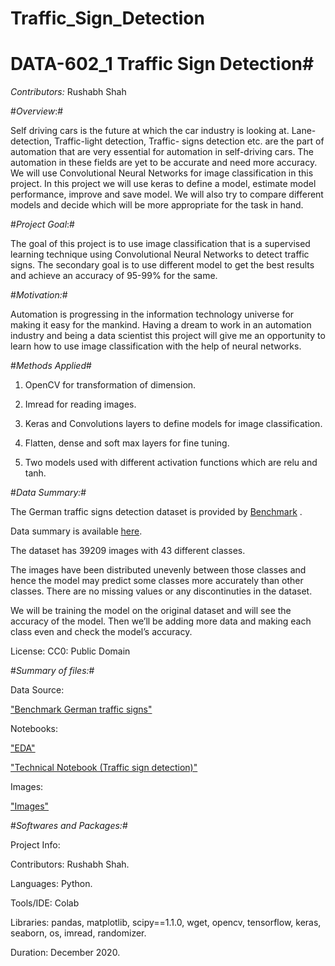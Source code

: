 # Traffic_Sign_Detection
# DATA-602_1 Traffic Sign Detection#


*Contributors:*
  Rushabh Shah
  

#*Overview*:#

Self driving cars is the future at which the car industry is looking at. Lane-detection, Traffic-light detection, Traffic- signs detection etc. are the part of automation that are very essential for automation in self-driving cars. The automation in these fields are yet to be accurate and need more accuracy. We will use Convolutional Neural Networks for image classification in this project. In this project we will use keras to define a model, estimate model performance, improve and save model. We will also try to compare different models and decide which will be more appropriate for the task in hand. 


#*Project Goal*:#

The goal of this project is to use image classification that is a supervised learning technique using Convolutional Neural Networks to detect traffic signs. The secondary goal is to use different model to get the best results and achieve an accuracy of 95-99% for the same.


#*Motivation:*#

Automation is progressing in the information technology universe for making it easy for the mankind. Having a dream to work in an automation industry and being a data scientist this project will give me an opportunity to learn how to use image classification with the help of neural networks.


#*Methods Applied*#

1. OpenCV for transformation of dimension.

2. Imread for reading images.

3. Keras and Convolutions layers to define models for image classification.

4. Flatten, dense and soft max layers for fine tuning.

5. Two models used with different activation functions which are relu and tanh.


#*Data Summary:*#

The German traffic signs detection dataset is provided by [Benchmark](https://benchmark.ini.rub.de//) . 

Data summary is available [here](https://www.kaggle.com/meowmeowmeowmeowmeow/gtsrb-german-traffic-sign).

The dataset has 39209 images with 43 different classes. 

The images have been distributed unevenly between those classes and hence the model may predict some classes more accurately than other classes. There are no missing values or any discontinuties in the dataset.

We will be training the model on the original dataset and will see the accuracy of the model. Then we’ll be adding more data and making each class even and check the model’s accuracy.

License: CC0: Public Domain


#*Summary of files:*#

Data Source:

["Benchmark German traffic signs"](http://benchmark.ini.rub.de/)

Notebooks:

["EDA"](https://github.com/Rushabh771995/Traffic_Sign_Detection/blob/main/Notebooks/EDA.ipynb)

["Technical Notebook (Traffic sign detection)"](https://github.com/Rushabh771995/Traffic_Sign_Detection/blob/main/Notebooks/Traffic_Sign_Detection_Technical_Notebook.ipynb)
           
Images:

["Images"](https://github.com/Rushabh771995/Traffic_Sign_Detection/tree/main/images)


#*Softwares and Packages:*#

Project Info:

Contributors: Rushabh Shah.

Languages: Python.

Tools/IDE: Colab

Libraries: pandas, matplotlib, scipy==1.1.0, wget, opencv, tensorflow, keras, seaborn, os, imread, randomizer.

Duration: December 2020.
 
